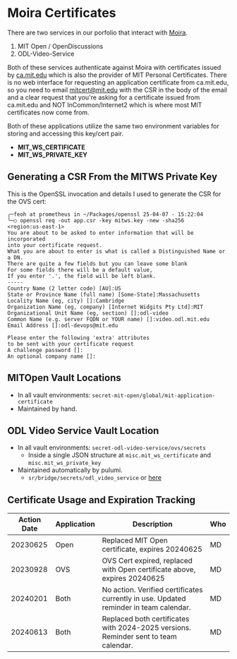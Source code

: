 # Moira Certificates

There are two services in our porfolio that interact with [Moira](https://ist.mit.edu/email-lists).

1. MIT Open / OpenDiscussions
2. ODL-Video-Service

Both of these services authenticate against Moira with certificates issued by [ca.mit.edu](https://ca.mit.edu/ca/) which is also the provider of MIT Personal Certificates. There is no web interface for requesting an application certificate from ca.mit.edu, so you need to email mitcert@mit.edu with the CSR in the body of the email and a clear request that you're asking for a certificate issued from ca.mit.edu and NOT InCommon/Internet2 which is where most MIT certificates now come from.

Both of these applications utilize the same two environment variables for storing and accessing this key/cert pair.

- **MIT_WS_CERTIFICATE**
- **MIT_WS_PRIVATE_KEY**

## Generating a CSR From the MITWS Private Key

This is the OpenSSL invocation and details I used to generate the CSR for the OVS cert:

```
╭─feoh at prometheus in ~/Packages/openssl 25-04-07 - 15:22:04
╰─○ openssl req -out app.csr -key mitws.key -new -sha256                                                                                                                                          <region:us-east-1>
You are about to be asked to enter information that will be incorporated
into your certificate request.
What you are about to enter is what is called a Distinguished Name or a DN.
There are quite a few fields but you can leave some blank
For some fields there will be a default value,
If you enter '.', the field will be left blank.
-----
Country Name (2 letter code) [AU]:US
State or Province Name (full name) [Some-State]:Massachusetts
Locality Name (eg, city) []:Cambridge
Organization Name (eg, company) [Internet Widgits Pty Ltd]:MIT
Organizational Unit Name (eg, section) []:odl-video
Common Name (e.g. server FQDN or YOUR name) []:video.odl.mit.edu
Email Address []:odl-devops@mit.edu

Please enter the following 'extra' attributes
to be sent with your certificate request
A challenge password []:
An optional company name []:
```

## MITOpen Vault Locations

- In all vault environments: `secret-mit-open/global/mit-application-certificate`
- Maintained by hand.

## ODL Video Service Vault Location

- In all vault environments: `secret-odl-video-service/ovs/secrets`
  - Inside a single JSON structure at `misc.mit_ws_certificate` and `misc.mit_ws_private_key`
- Maintained automatically by pulumi.
  - `sr/bridge/secrets/odl_video_service` or [here](https://github.com/mitodl/ol-infrastructure/tree/main/src/bridge/secrets/odl_video_service)


## Certificate Usage and Expiration Tracking

| Action Date | Application | Description | Who |
|-------------|-------------|-------------|-----|
| 20230625    | Open        | Replaced MIT Open certificate, expires 20240625 | MD |
| 20230928    | OVS         | OVS Cert expired, replaced with Open certificate above, expires 20240625 | MD |
| 20240201    | Both        | No action. Verified certificates currently in use. Updated reminder in team calendar. | MD |
| 20240613    | Both        | Replaced both certificates with 2024-2025 versions. Reminder sent to team calendar. | MD |

